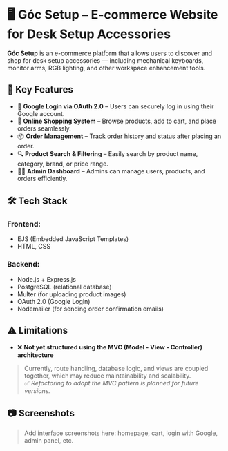 # 🖥️ Góc Setup – E-commerce Website for Desk Setup Accessories

**Góc Setup** is an e-commerce platform that allows users to discover and shop for desk setup accessories — including mechanical keyboards, monitor arms, RGB lighting, and other workspace enhancement tools.

## 🚀 Key Features

- 🔐 **Google Login via OAuth 2.0** – Users can securely log in using their Google account.
- 🛒 **Online Shopping System** – Browse products, add to cart, and place orders seamlessly.
- 📦 **Order Management** – Track order history and status after placing an order.
- 🔍 **Product Search & Filtering** – Easily search by product name, category, brand, or price range.
- 👨‍💼 **Admin Dashboard** – Admins can manage users, products, and orders efficiently.

## 🛠️ Tech Stack

### Frontend:
- EJS (Embedded JavaScript Templates)
- HTML, CSS

### Backend:
- Node.js + Express.js
- PostgreSQL (relational database)
- Multer (for uploading product images)
- OAuth 2.0 (Google Login)
- Nodemailer (for sending order confirmation emails)

## ⚠️ Limitations

- ❌ **Not yet structured using the MVC (Model - View - Controller) architecture**  
> Currently, route handling, database logic, and views are coupled together, which may reduce maintainability and scalability.  
> ✅ *Refactoring to adopt the MVC pattern is planned for future versions.*

## 📷 Screenshots

> Add interface screenshots here: homepage, cart, login with Google, admin panel, etc.
> 

